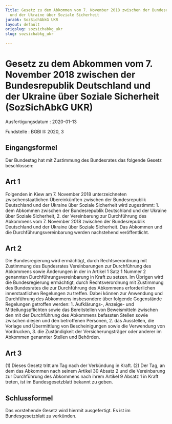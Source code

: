 ```yaml
---
Title: Gesetz zu dem Abkommen vom 7. November 2018 zwischen der Bundesrepublik Deutschland
  und der Ukraine über Soziale Sicherheit
jurabk: SozSichAbkG UKR
layout: default
origslug: sozsichabkg_ukr
slug: sozsichabkg_ukr

---
```


# Gesetz zu dem Abkommen vom 7. November 2018 zwischen der Bundesrepublik Deutschland und der Ukraine über Soziale Sicherheit (SozSichAbkG UKR)

Ausfertigungsdatum
:   2020-01-13

Fundstelle
:   BGBl II: 2020, 3


## Eingangsformel

Der Bundestag hat mit Zustimmung des Bundesrates das folgende Gesetz beschlossen:


## Art 1

Folgenden in Kiew am 7. November 2018 unterzeichneten zwischenstaatlichen Übereinkünften zwischen der Bundesrepublik Deutschland und der Ukraine über Soziale Sicherheit wird zugestimmt:
1\. dem Abkommen zwischen der Bundesrepublik Deutschland und der Ukraine über Soziale Sicherheit,
2\. der Vereinbarung zur Durchführung des Abkommens vom 7. November 2018 zwischen der Bundesrepublik Deutschland und der Ukraine über Soziale Sicherheit.
Das Abkommen und die Durchführungsvereinbarung werden nachstehend veröffentlicht.


## Art 2

Die Bundesregierung wird ermächtigt, durch Rechtsverordnung mit Zustimmung des Bundesrates Vereinbarungen zur Durchführung des Abkommens sowie Änderungen in der in Artikel 1 Satz 1 Nummer 2 genannten Durchführungsvereinbarung in Kraft zu setzen. Im Übrigen wird die Bundesregierung ermächtigt, durch Rechtsverordnung mit Zustimmung des Bundesrates die zur Durchführung des Abkommens erforderlichen innerstaatlichen Regelungen zu treffen. Dabei können zur Anwendung und Durchführung des Abkommens insbesondere über folgende Gegenstände Regelungen getroffen werden:
1\. Aufklärungs-, Anzeige- und Mitteilungspflichten sowie das Bereitstellen von Beweismitteln zwischen den mit der Durchführung des Abkommens befassten Stellen sowie zwischen diesen und den betroffenen Personen,
2\. das Ausstellen, die Vorlage und Übermittlung von Bescheinigungen sowie die Verwendung von Vordrucken,
3\. die Zuständigkeit der Versicherungsträger oder anderer im Abkommen genannter Stellen und Behörden.


## Art 3

(1) Dieses Gesetz tritt am Tag nach der Verkündung in Kraft.
(2) Der Tag, an dem das Abkommen nach seinem Artikel 30 Absatz 2 und die Vereinbarung zur Durchführung des Abkommens nach ihrem Artikel 9 Absatz 1 in Kraft treten, ist im Bundesgesetzblatt bekannt zu geben.


## Schlussformel

Das vorstehende Gesetz wird hiermit ausgefertigt. Es ist im Bundesgesetzblatt zu verkünden.

